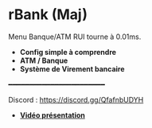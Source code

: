 # rBank (Maj)
Menu Banque/ATM RUI tourne à 0.01ms.

- __Config simple à comprendre__
- __ATM / Banque__
- __Système de Virement bancaire__

━━━━━━━━━━━━━━━━━━━━━━━

Discord : https://discord.gg/QfafnbUDYH


- __[Vidéo présentation](https://streamable.com/vvjzud)__
